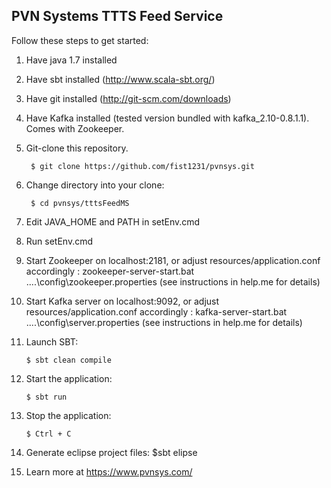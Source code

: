 ## PVN Systems TTTS Feed Service

Follow these steps to get started:

1. Have java 1.7 installed

2. Have sbt installed (http://www.scala-sbt.org/)

3. Have git installed (http://git-scm.com/downloads)

4. Have Kafka installed (tested version bundled with kafka_2.10-0.8.1.1). Comes with Zookeeper.

5. Git-clone this repository.

        $ git clone https://github.com/fist1231/pvnsys.git

6. Change directory into your clone:

        $ cd pvnsys/tttsFeedMS

7. Edit JAVA_HOME and PATH in setEnv.cmd

8. Run setEnv.cmd

9. Start Zookeeper on localhost:2181, or adjust resources/application.conf accordingly :
	zookeeper-server-start.bat ..\..\config\zookeeper.properties
	(see instructions in help.me for details)

10. Start Kafka server on localhost:9092, or adjust resources/application.conf accordingly :
	kafka-server-start.bat ..\..\config\server.properties
	(see instructions in help.me for details)

11.	Launch SBT:

        $ sbt clean compile

12. Start the application:

        $ sbt run

13. Stop the application:

        $ Ctrl + C
        
14. Generate eclipse project files: $sbt elipse        

15. Learn more at https://www.pvnsys.com/

